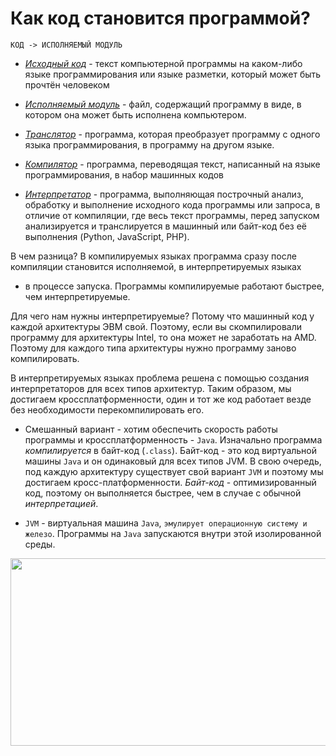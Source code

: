 # Как код становится программой?

`КОД -> ИСПОЛНЯЕМЫЙ МОДУЛЬ`

* [_Исходный код_](https://ru.wikipedia.org/wiki/Исходный_код) - текст компьютерной программы на каком-либо языке 
программирования или языке разметки, который может быть прочтён человеком

* [_Исполняемый модуль_](http://wp.wiki-wiki.ru/wp/index.php/Исполнимый_модуль) - файл, содержащий программу в виде, в 
котором она может быть исполнена компьютером.

* [_Транслятор_](https://ru.wikipedia.org/wiki/Транслятор) - программа, которая преобразует программу с одного языка 
программирования, в программу на другом языке.

* [_Компилятор_](https://ru.wikipedia.org/wiki/Компилятор) - программа, переводящая текст, написанный на языке 
программирования, в набор машинных кодов

* [_Интерпретатор_](https://ru.wikipedia.org/wiki/Интерпретатор) - программа, выполняющая построчный анализ, обработку 
и выполнение исходного кода программы или запроса, в отличие от компиляции, где весь текст программы, перед запуском 
анализируется и транслируется в машинный или байт-код без её выполнения (Python, JavaScript, PHP).

В чем разница? В компилируемых языках программа сразу после компиляции становится исполняемой, в интерпретируемых языках 
- в процессе запуска. Программы компилируемые работают быстрее, чем интерпретируемые.

Для чего нам нужны интерпретируемые? Потому что машинный код у каждой архитектуры ЭВМ свой. Поэтому, если вы скомпилировали 
программу для архитектуры Intel, то она может не заработать на AMD. Поэтому для каждого типа архитектуры нужно программу 
заново компилировать.

В интерпретируемых языках проблема решена с помощью создания интерпретаторов для всех типов архитектур. Таким образом, 
мы достигаем кроссплатформенности, один и тот же код работает везде без необходимости перекомпилировать его.

* Смешанный вариант - хотим обеспечить скорость работы программы и кроссплатформенность - `Java`. Изначально программа 
_компилируется_ в байт-код (`.class`). Байт-код - это код виртуальной машины `Java` и он одинаковый для всех типов JVM. 
В свою очередь, под каждую архитектуру существует свой вариант `JVM` и поэтому мы достигаем кросс-платформенности. 
_Байт-код_ - оптимизированный код, поэтому он выполняется быстрее, чем в случае с обычной _интерпретацией_.

* `JVM` - виртуальная машина `Java`, `эмулирует операционную систему и железо`. Программы на `Java` запускаются внутри этой 
изолированной среды.

<img height="300px" src="img/bytecode.png" width="650px"/>